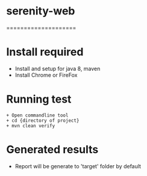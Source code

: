 # serenity-web
====================

Install required
====================================

- Install and setup for java 8, maven
- Install Chrome or FireFox

Running test
====================================
    + Open commandline tool
    + cd {directory of project}
    + mvn clean verify

Generated results
====================================
- Report will be generate to 'target' folder by default

